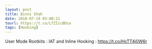 ```yaml
---
layout: post
title: Binni Shah
date: 2018-07-19 03:00:21
tourl: https://t.co/LfZIicBDza
tags: [Hooking]
---
```

User Mode Rootkits : IAT and Inline Hooking : https://t.co/HcTT4j0W6r